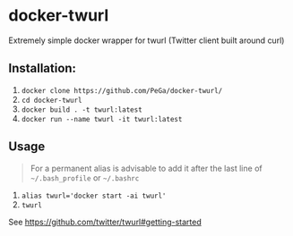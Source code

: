 # docker-twurl
Extremely simple docker wrapper for twurl (Twitter client built around curl)

## Installation:

1. `docker clone https://github.com/PeGa/docker-twurl/`
2. `cd docker-twurl`
3. `docker build . -t twurl:latest`
4. `docker run --name twurl -it twurl:latest`

## Usage

> For a permanent alias is advisable to add it after the last line of `~/.bash_profile` or `~/.bashrc`

1. `alias twurl='docker start -ai twurl'`
2. `twurl` 

See https://github.com/twitter/twurl#getting-started
